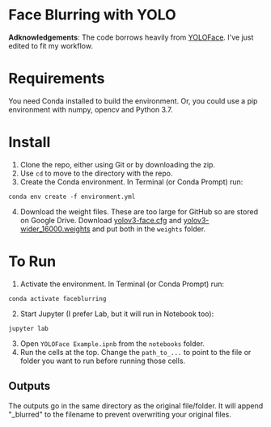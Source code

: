 # Face Blurring with YOLO

**Adknowledgements**: The code borrows heavily from [YOLOFace](https://github.com/sthanhng/yoloface). I've just edited to fit my workflow.

# Requirements
You need Conda installed to build the environment. Or, you could use a pip environment with numpy, opencv and Python 3.7.

# Install
1. Clone the repo, either using Git or by downloading the zip.
2. Use `cd` to move to the directory with the repo.
3. Create the Conda environment. In Terminal (or Conda Prompt) run:

```conda env create -f environment.yml```

4. Download the weight files. These are too large for GitHub so are stored on Google Drive. Download [yolov3-face.cfg](https://drive.google.com/file/d/1j0SVta521wNo6KwX-oAbSzh-0wKqO1nM/view?usp=sharing) and [yolov3-wider_16000.weights](https://drive.google.com/open?id=1lBNAgRyQQyWGFQjnu4-n6lEOYf7Nqiiw) and put both in the `weights` folder.

# To Run
1. Activate the environment. In Terminal (or Conda Prompt) run:

```conda activate faceblurring```

2. Start Jupyter (I prefer Lab, but it will run in Notebook too):

```jupyter lab```

3. Open `YOLOFace Example.ipnb` from the `notebooks` folder.
4. Run the cells at the top. Change the `path_to_...` to point to the file or folder you want to run before running those cells.

## Outputs
The outputs go in the same directory as the original file/folder. It will append "\_blurred" to the filename to prevent overwriting your original files.
